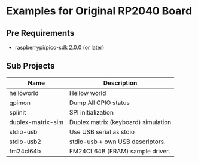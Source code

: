 # Examples for Original RP2040 Board

## Pre Requirements

*   raspberrypi/pico-sdk 2.0.0 (or later)

## Sub Projects

Name              | Description
------------------|---------------
helloworld        | Hellow world
gpimon            | Dump All GPIO status
spiinit           | SPI initialization
duplex-matrix-sim | Duplex matrix (keyboard) simulation
stdio-usb         | Use USB serial as stdio
stdio-usb2        | stdio-usb + own USB descriptors.
fm24cl64b         | FM24CL64B (FRAM) sample driver.
